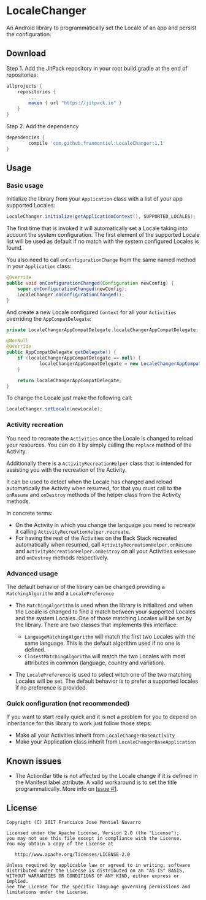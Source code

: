 LocaleChanger
=================
An Android library to programmatically set the Locale of an app and persist the configuration. 

Download
--------
Step 1. Add the JitPack repository in your root build.gradle at the end of repositories:
```groovy
allprojects {
    repositories {
        ...
        maven { url "https://jitpack.io" }
    }
}
```
Step 2. Add the dependency
```groovy
dependencies {
        compile 'com.github.franmontiel:LocaleChanger:1.1'
}
```
Usage
-----
### Basic usage
Initialize the library from your `Application` class with a list of your app supported Locales:
```java
LocaleChanger.initialize(getApplicationContext(), SUPPORTED_LOCALES);
```
The first time that is invoked it will automatically set a Locale taking into account the system configuration. The first element of the supported Locale list will be used as default if no match with the system configured Locales is found.

You also need to call `onConfigurationChange` from the same named method in your `Application` class:
```java
@Override
public void onConfigurationChanged(Configuration newConfig) {
    super.onConfigurationChanged(newConfig);
    LocaleChanger.onConfigurationChanged();
}
```
And create a new Locale configured `Context` for all your `Activities` overriding the `AppCompatDelegate`:
```java
private LocaleChangerAppCompatDelegate localeChangerAppCompatDelegate;

@NonNull
@Override
public AppCompatDelegate getDelegate() {
    if (localeChangerAppCompatDelegate == null) {
            localeChangerAppCompatDelegate = new LocaleChangerAppCompatDelegate(super.getDelegate());
    }

    return localeChangerAppCompatDelegate;
}
```
To change the Locale just make the following call:
```java
LocaleChanger.setLocale(newLocale);
``` 
### Activity recreation 
You need to recreate the `Activities` once the Locale is changed to reload your resources. You can do it by simply calling the `replace` method of the Activity.

Additionally there is a `ActivityRecreationHelper` class that is intended for assisting you with the recreation of the Activity.
 
It can be used to detect when the Locale has changed and reload automatically the Activity when resumed, for that you must call to the `onResume` and `onDestroy` methods of the helper class from the Activity methods.

In concrete terms:
* On the Activity in which you change the language you need to recreate it calling `ActivityRecreationHelper.recreate`.
* For having the rest of the Activities on the Back Stack recreated automatically when resumed, call `ActivityRecreationHelper.onResume` and `ActivityRecreationHelper.onDestroy` on all your Activities `onResume` and `onDestroy` methods respectively.

### Advanced usage
The default behavior of the library can be changed providing a `MatchingAlgorithm` and a `LocalePreference`
* The `MatchingAlgorithm` is used when the library is initialized and when the Locale is changed to find a match between your supported Locales and the system Locales. One of those matching Locales will be set by the library. There are two classes that implements this interface:
  * `LanguageMatchingAlgorithm` will match the first two Locales with the same language. This is the default algorithm used if no one is defined.
  * `ClosestMatchingAlgorithm` will match the two Locales with most attributes in common (language, country and variation).

* The `LocalePreference` is used to select witch one of the two matching Locales will be set. The default behavior is to prefer a supported locales if no preference is provided.

### Quick configuration (not recommended)
If you want to start really quick and it is not a problem for you to depend on inheritance for this library to work just follow those steps:
* Make all your Activities inherit from `LocaleChangerBaseActivity`
* Make your Application class inherit from `LocaleChangerBaseApplication`


Known issues
-------
* The ActionBar title is not affected by the Locale change if it is defined in the Manifest label attribute. A valid workaround is to set the title programmatically. More info on [Issue #1](https://github.com/franmontiel/LocaleChanger/issues/1).

License
-------
    Copyright (C) 2017 Francisco José Montiel Navarro

    Licensed under the Apache License, Version 2.0 (the "License");
    you may not use this file except in compliance with the License.
    You may obtain a copy of the License at

       http://www.apache.org/licenses/LICENSE-2.0

    Unless required by applicable law or agreed to in writing, software
    distributed under the License is distributed on an "AS IS" BASIS,
    WITHOUT WARRANTIES OR CONDITIONS OF ANY KIND, either express or implied.
    See the License for the specific language governing permissions and
    limitations under the License.
